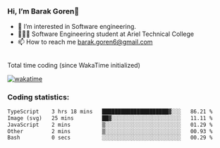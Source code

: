 ###  Hi, I’m Barak Goren👋
- 👀 I’m interested in Software engineering.
- 👨🏼‍🎓 Software Engineering student at Ariel Technical College
- 📫 How to reach me barak.goren6@gmail.com
##
Total time coding (since WakaTime initialized)

[![wakatime](https://wakatime.com/badge/user/5cc5ec80-a806-4ca2-a704-db29274e48cd.svg)](https://wakatime.com/@5cc5ec80-a806-4ca2-a704-db29274e48cd)

   
### Coding statistics:

<!--START_SECTION:waka-->

```txt
TypeScript    3 hrs 18 mins   █████████████████████▓░░░   86.21 %
Image (svg)   25 mins         ██▓░░░░░░░░░░░░░░░░░░░░░░   11.11 %
JavaScript    2 mins          ▒░░░░░░░░░░░░░░░░░░░░░░░░   01.29 %
Other         2 mins          ▒░░░░░░░░░░░░░░░░░░░░░░░░   00.93 %
Bash          0 secs          ░░░░░░░░░░░░░░░░░░░░░░░░░   00.29 %
```

<!--END_SECTION:waka-->

<!---
barakgoren/barakgoren is a ✨ special ✨ repository because its `README.md` (this file) appears on your GitHub profile.
You can click the Preview link to take a look at your changes.
--->
